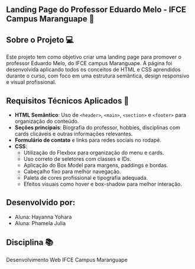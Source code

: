 ## Landing Page do Professor Eduardo Melo - IFCE Campus Maranguape 🌄

## Sobre o Projeto 💻

Este projeto tem como objetivo criar uma landing page para promover o professor Eduardo Melo, do IFCE campus Maranguape. A página foi desenvolvida aplicando todos os conceitos de HTML e CSS aprendidos durante o curso, com foco em uma estrutura semântica, design responsivo e visual profissional.

## Requisitos Técnicos Aplicados 📌

- **HTML Semântico**: Uso de `<header>`, `<main>`, `<section>` e `<footer>` para organização do conteúdo.
- **Seções principais**: Biografia do professor, hobbies, disciplinas com cards clicáveis e outras informações relevantes.
- **Formulário de contato** e links para redes sociais no rodapé.
- **CSS**:
  - Utilização do Flexbox para organização do menu e cards.
  - Uso correto de seletores com classes e IDs.
  - Aplicação do Box Model para margens, paddings e bordas.
  - Cabeçalho fixo para melhor navegação.
  - Paleta de cores profissional e tipografia adequada.
  - Efeitos visuais como hover e box-shadow para melhor interação.

## Desenvolvido por:

- Aluna: Hayanna Yohara
- Aluna: Phamela Julia

## Disciplina 📚

Desenvolvimento Web 
IFCE Campus Maranguape
